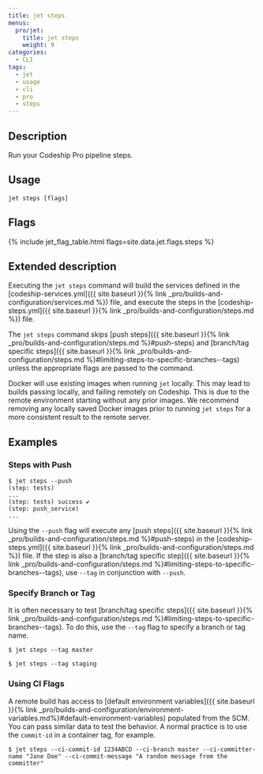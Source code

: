 ```yaml
---
title: jet steps
menus:
  pro/jet:
    title: jet steps
    weight: 9
categories:
  - CLI
tags:
  - jet
  - usage
  - cli
  - pro
  - steps
---
```


## Description
Run your Codeship Pro pipeline steps.

## Usage

```
jet steps [flags]
```

## Flags
{% include jet_flag_table.html flags=site.data.jet.flags.steps %}

## Extended description
Executing the `jet steps` command will build the services defined in the [codeship-services.yml]({{ site.baseurl }}{% link _pro/builds-and-configuration/services.md %}) file, and execute the steps in the [codeship-steps.yml]({{ site.baseurl }}{% link _pro/builds-and-configuration/steps.md %}) file.

The `jet steps` command skips [push steps]({{ site.baseurl }}{% link _pro/builds-and-configuration/steps.md %}#push-steps) and [branch/tag specific steps]({{ site.baseurl }}{% link _pro/builds-and-configuration/steps.md %}#limiting-steps-to-specific-branches--tags) unless the appropriate flags are passed to the command.

Docker will use existing images when running `jet` locally. This may lead to builds passing locally, and failing remotely on Codeship. This is due to the remote environment starting without any prior images. We recommend removing any locally saved Docker images prior to running `jet steps` for a more consistent result to the remote server.


## Examples

### Steps with Push

```shell
$ jet steps --push
(step: tests)
...
(step: tests) success ✔
(step: push_service)
...
```

Using the `--push` flag will execute any [push steps]({{ site.baseurl }}{% link _pro/builds-and-configuration/steps.md %}#push-steps) in the [codeship-steps.yml]({{ site.baseurl }}{% link _pro/builds-and-configuration/steps.md %}) file. If the step is also a [branch/tag specific step]({{ site.baseurl }}{% link _pro/builds-and-configuration/steps.md %}#limiting-steps-to-specific-branches--tags), use `--tag` in conjunction with `--push`.


### Specify Branch or Tag
It is often necessary to test [branch/tag specific steps]({{ site.baseurl }}{% link _pro/builds-and-configuration/steps.md %}#limiting-steps-to-specific-branches--tags).  To do this, use the `--tag` flag to specify a branch or tag name.

```shell
$ jet steps --tag master

$ jet steps --tag staging
```

### Using CI Flags

A remote build has access to [default environment variables]({{ site.baseurl }}{% link _pro/builds-and-configuration/environment-variables.md%}#default-environment-variables) populated from the SCM. You can pass similar data to test the behavior. A normal practice is to use the `commit-id` in a container tag, for example.

```shell
$ jet steps --ci-commit-id 1234ABCD --ci-branch master --ci-committer-name "Jane Doe" --ci-commit-message "A random message from the committer"
```
